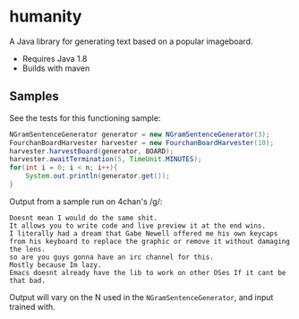 # humanity

A Java library for generating text based on a popular imageboard.

- Requires Java 1.8
- Builds with maven

## Samples

See the tests for this functioning sample:

```java
NGramSentenceGenerator generator = new NGramSentenceGenerator(3);
FourchanBoardHarvester harvester = new FourchanBoardHarvester(10);
harvester.harvestBoard(generator, BOARD);
harvester.awaitTermination(5, TimeUnit.MINUTES);
for(int i = 0; i < n; i++){
    System.out.println(generator.get());
}
```

Output from a sample run on 4chan's /g/:

    Doesnt mean I would do the same shit.
    It allows you to write code and live preview it at the end wins.
    I literally had a dream that Gabe Newell offered me his own keycaps from his keyboard to replace the graphic or remove it without damaging the lens.
    so are you guys gonna have an irc channel for this.
    Mostly because Im lazy.
    Emacs doesnt already have the lib to work on other OSes If it cant be that bad.

Output will vary on the N used in the `NGramSentenceGenerator`, and input trained with.
